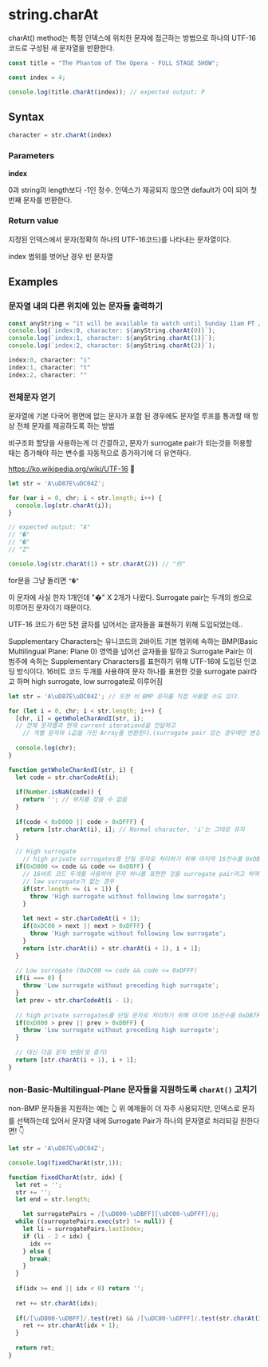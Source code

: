 # string.charAt

charAt() method는 특정 인덱스에 위치한 문자에 접근하는 방법으로 하나의 UTF-16 코드로 구성된 새 문자열을 반환한다.

```js
const title = "The Phantom of The Opera - FULL STAGE SHOW";

const index = 4;

console.log(title.charAt(index)); // expected output: P
```



## Syntax

```js
character = str.charAt(index)
```

### Parameters

**index**

0과 string의 length보다 -1인 정수. 
인덱스가 제공되지 않으면 default가 0이 되어 첫번째 문자를 반환한다.

### Return value

지정된 인덱스에서 문자(정확히 하나의 UTF-16코드)를 나타내는 문자열이다.

index 범위를 벗어난 경우 빈 문자열

## Examples

### 문자열 내의 다른 위치에 있는 문자들 출력하기

```js
const anyString = "it will be available to watch until Sunday 11am PT / 2pm ET**";
console.log(`index:0, character: ${anyString.charAt(0)}`);
console.log(`index:1, character: ${anyString.charAt(1)}`);
console.log(`index:2, character: ${anyString.charAt(2)}`);

index:0, character: "i"
index:1, character: "t"
index:2, character: ""
```

### 전체문자 얻기

문자열에 기본 다국어 평면에 없는 문자가 포함 된 경우에도 문자열 루프를 통과할 때 항상 전체 문자를 제공하도록 하는 방법

비구조화 할당을 사용하는게 더 간결하고, 문자가  surrogate pair가 되는것을 허용할 때는 증가해야 하는 변수를 자동적으로 증가하기에 더 유연하다.

https://ko.wikipedia.org/wiki/UTF-16 🧐

```js
let str = 'A\uD87E\uDC04Z';

for (var i = 0, chr; i < str.length; i++) {
  console.log(str.charAt(i));
}

// expected output: "A"
// "�"
// "�"
// "Z"

console.log(str.charAt(1) + str.charAt(2)) // "你"
```

for문을 그냥 돌리면 `"�"`

이 문자에 사실 한자 1개인데 "�" X 2개가 나왔다.
Surrogate pair는 두개의 쌍으로 이루어진 문자이기 때문이다. 

UTF-16 코드가 6만 5천 글자를 넘어서는 글자들을 표현하기 위해 도입되었는데.. 

Supplementary Characters는 유니코드의 2바이트 기본 범위에 속하는 BMP(Basic Multilingual Plane: Plane 0) 영역을 넘어선 글자들을 말하고 Surrogate Pair는 이 범주에 속하는 Supplementary Characters를 표현하기 위해 UTF-16에 도입된 인코딩 방식이다.
16비트 코드 두개를 사용하여 문자 하나를 표현한 것을 surrogate pair라고 하며 high surrogate, low surrogate로 이루어짐

```js
let str = 'A\uD87E\uDC04Z'; // 또한 비 BMP 문자를 직접 사용할 수도 있다.

for (let i = 0, chr; i < str.length; i++) {
  [chr, i] = getWholeCharAndI(str, i);
  // 전체 문자열과 현재 current iterationd을 전달하고
	// 개별 문자와 i값을 가진 Array를 반환한다.(surrogate pair 있는 경우에만 변경된다.)
  
  console.log(chr);
}

function getWholeCharAndI(str, i) {
  let code = str.charCodeAt(i);
  
  if(Number.isNaN(code)) {
    return ''; // 위치를 찾을 수 없음
  }
  
  if(code < 0xD800 || code > 0xDFFF) {
    return [str.charAt(i), i]; // Normal character, 'i'는 그대로 유지
  }
  
  // High surrogate
	// high private surrogates를 단일 문자로 처리하기 위해 마지막 16진수를 0xDB7F로 변경할 수 있음
  if(0xD800 <= code && code <= 0xDBFF) {
    // 16비트 코드 두개를 사용하여 문자 하나를 표현한 것을 surrogate pair라고 하며 high surrogate, low surrogate로 이루어짐
    // low surrogate가 없는 경우
    if(str.length <= (i + 1)) {
      throw 'High surrogate without following low surrogate';
    }
    
    let next = str.charCodeAt(i + 1);
    if(0xDC00 > next || next > 0xDFFF) {
      throw 'High surrogate without following low surrogate';
    }
   	return [str.charAt(i) + str.charAt(i + 1), i + 1];
  }
  
  // Low surrogate (0xDC00 <= code && code <= 0xDFFF)
  if(i === 0) {
    throw 'Low surrogate without preceding high surrogate';
  }
  let prev = str.charCodeAt(i - 1);
  
  // high private surrogates를 단일 문자로 처리하기 위해 마지막 16진수를 0xDB7F로 변경할 수 있음
  if(0xD800 > prev || prev > 0xDBFF) {
    throw 'Low surrogate without preceding high surrogate';
  }
  
  // 대신 다음 문자 반환(및 증가)
  return [str.charAt(i + 1), i + 1];
}
```

### non-Basic-Multilingual-Plane 문자들을 지원하도록 `charAt()` 고치기

non-BMP 문자들을 지원하는 예는 👆 위 예제들이 더 자주 사용되지만, 인덱스로 문자를 선택하는데 있어서 문자열 내에 Surrogate Pair가 하나의 문자열로 처리되길 원한다면! 👇

```js
let str = 'A\uD87E\uDC04Z';

console.log(fixedCharAt(str,1));

function fixedCharAt(str, idx) {
  let ret = '';
  str += '';
  let end = str.length;

	let surrogatePairs = /[\uD800-\uDBFF][\uDC00-\uDFFF]/g;
  while ((surrogatePairs.exec(str) != null)) {
    let li = surrogatePairs.lastIndex;
    if (li - 2 < idx) {
      idx ++
    } else {
      break;
    }
  }
  
  if(idx >= end || idx < 0) return '';
  
  ret += str.charAt(idx);
  
  if(/[\uD800-\uDBFF]/.test(ret) && /[\uDC00-\uDFFF]/.test(str.charAt(idx + 1))) {
    ret += str.charAt(idx + 1);
  }
  
  return ret;
}
```


